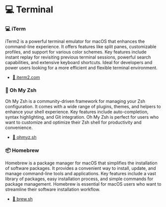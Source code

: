 # 💻 Terminal

### 💻 iTerm
iTerm2 is a powerful terminal emulator for macOS that enhances the command-line experience. It offers features like split panes, customizable profiles, and support for various color schemes. Key features include instant replay for revisiting previous terminal sessions, powerful search capabilities, and extensive keyboard shortcuts. Ideal for developers and power users looking for a more efficient and flexible terminal environment.
- [🔗 iterm2.com](https://iterm2.com/)

### 🐚 Oh My Zsh
Oh My Zsh is a community-driven framework for managing your Zsh configuration. It comes with a wide range of plugins, themes, and helpers to enhance your shell experience. Key features include auto-completion, syntax highlighting, and Git integration. Oh My Zsh is perfect for users who want to customize and optimize their Zsh shell for productivity and convenience.
- [🔗 ohmyz.sh](https://ohmyz.sh/)

### 📦 Homebrew
Homebrew is a package manager for macOS that simplifies the installation of software packages. It provides a convenient way to install, update, and manage command-line tools and applications. Key features include a vast library of packages, easy installation process, and simple commands for package management. Homebrew is essential for macOS users who want to streamline their software installation workflow.
- [🔗 brew.sh](https://brew.sh/)